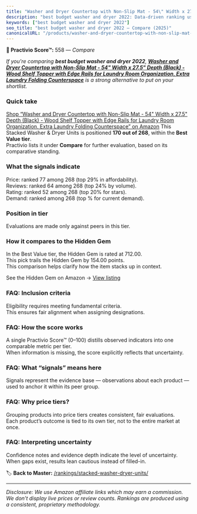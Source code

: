 ```yaml
---
title: "Washer and Dryer Countertop with Non-Slip Mat - 54\" Width x 27.5\" Depth (Black) - Wood Shelf Topper with Edge Rails for Laundry Room Organization, Extra Laundry Folding Counterspace"
description: "best budget washer and dryer 2022: Data-driven ranking using the Practivio Score™. Positioned by quality, value, demand, findability, momentum."
keywords: ["best budget washer and dryer 2022"]
seo_title: "best budget washer and dryer 2022 — Compare (2025)"
canonicalURL: "/products/washer-and-dryer-countertop-with-non-slip-mat-54-width-x-275-depth-black-wood-shelf-topper-with-edge-rails-for-laundry-room-organization-extra-laundry-folding-counterspace-B0CBJK9XFS/"
---
```


**🛒 Practivio Score™:** 558 — _Compare_


*If you're comparing **best budget washer and dryer 2022**, **[Washer and Dryer Countertop with Non-Slip Mat - 54" Width x 27.5" Depth (Black) - Wood Shelf Topper with Edge Rails for Laundry Room Organization, Extra Laundry Folding Counterspace](https://www.amazon.com/dp/B0CBJK9XFS?tag=practivio-20)** is a strong alternative to put on your shortlist.*
### Quick take
[Shop “Washer and Dryer Countertop with Non-Slip Mat - 54" Width x 27.5" Depth (Black) - Wood Shelf Topper with Edge Rails for Laundry Room Organization, Extra Laundry Folding Counterspace” on Amazon](https://www.amazon.com/dp/B0CBJK9XFS?tag=practivio-20)
This Stacked Washer & Dryer Units is positioned **170 out of 268**, within the **Best Value tier**.  
Practivio lists it under **Compare** for further evaluation, based on its comparative standing.

### What the signals indicate
Price: ranked 77 among 268 (top 29% in affordability).  
Reviews: ranked 64 among 268 (top 24% by volume).  
Rating: ranked 52 among 268 (top 20% for stars).  
Demand: ranked  among 268 (top % for current demand).

### Position in tier
Evaluations are made only against peers in this tier.

### How it compares to the Hidden Gem
In the Best Value tier, the Hidden Gem is rated at 712.00.  
This pick trails the Hidden Gem by 154.00 points.  
This comparison helps clarify how the item stacks up in context.  

See the Hidden Gem on Amazon → [View listing](https://www.amazon.com/dp/B095KG5FPT?tag=practivio-20)

### FAQ: Inclusion criteria
Eligibility requires meeting fundamental criteria.  
This ensures fair alignment when assigning designations.

### FAQ: How the score works
A single Practivio Score™ (0–100) distills observed indicators into one comparable metric per tier.  
When information is missing, the score explicitly reflects that uncertainty.

### FAQ: What “signals” means here
Signals represent the evidence base — observations about each product — used to anchor it within its peer group.

### FAQ: Why price tiers?
Grouping products into price tiers creates consistent, fair evaluations.  
Each product’s outcome is tied to its own tier, not to the entire market at once.

### FAQ: Interpreting uncertainty
Confidence notes and evidence depth indicate the level of uncertainty.  
When gaps exist, results lean cautious instead of filled-in.

<!-- Missing template for Compare/CompareWithinPriceClass -->


🏷️ **Back to Master:** [/rankings/stacked-washer-dryer-units/](/rankings/stacked-washer-dryer-units/)

---
_Disclosure: We use Amazon affiliate links which may earn a commission. We don’t display live prices or review counts. Rankings are produced using a consistent, proprietary methodology._
